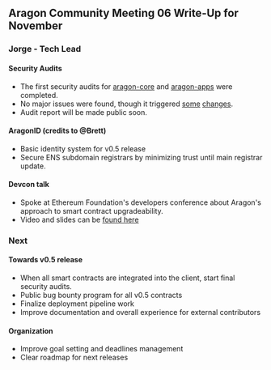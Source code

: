 ## Aragon Community Meeting 06 Write-Up for November

### Jorge - Tech Lead

#### Security Audits
- The first security audits for [aragon-core](https://github.com/aragon/aragon-core/) and [aragon-apps](https://github.com/aragon/aragon-apps/) were completed.
- No major issues were found, though it triggered [some](https://github.com/aragon/aragon-core/issues?utf8=✓&q=label%3Aaudit+) [changes](https://github.com/aragon/aragon-apps/issues?utf8=✓&q=label%3Aaudit+).
- Audit report will be made public soon.

#### AragonID (credits to @Brett)
- Basic identity system for v0.5 release
- Secure ENS subdomain registrars by minimizing trust until main registrar update.

#### Devcon talk
- Spoke at Ethereum Foundation's developers conference about Aragon's approach to smart contract upgradeability.
- Video and slides can be [found here](https://wiki.aragon.one/documentation/presentations/)

### Next

#### Towards v0.5 release
- When all smart contracts are integrated into the client, start final security audits.
- Public bug bounty program for all v0.5 contracts
- Finalize deployment pipeline work
- Improve documentation and overall experience for external contributors

#### Organization
- Improve goal setting and deadlines management
- Clear roadmap for next releases
